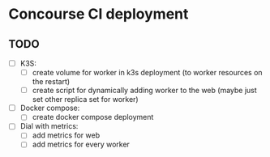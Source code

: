 # Concourse CI deployment

## TODO

- [ ] K3S:
	- [ ] create volume for worker in k3s deployment (to worker resources on the restart)
	- [ ] create script for dynamically adding worker to the web (maybe just set other replica set for worker)
- [ ] Docker compose:
	- [ ] create docker compose deployment
- [ ] Dial with metrics:
	- [ ] add metrics for web
	- [ ] add metrics for every worker
